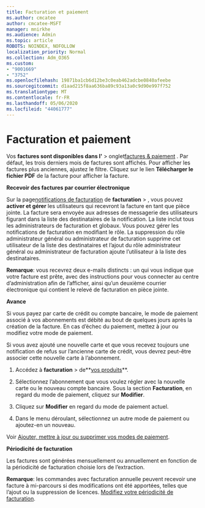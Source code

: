 ```yaml
---
title: Facturation et paiement
ms.author: cmcatee
author: cmcatee-MSFT
manager: mnirkhe
ms.audience: Admin
ms.topic: article
ROBOTS: NOINDEX, NOFOLLOW
localization_priority: Normal
ms.collection: Adm_O365
ms.custom:
- "9001669"
- "3752"
ms.openlocfilehash: 19871ba1cb6d12be3c0eab462adcbe0840afeebe
ms.sourcegitcommit: d1aad215f8aa636ba89c93a13a0c9d90e997f752
ms.translationtype: MT
ms.contentlocale: fr-FR
ms.lasthandoff: 05/06/2020
ms.locfileid: "44061777"
---
```

# <a name="billing-and-payment"></a>Facturation et paiement

Vos **factures sont disponibles dans l'** > onglet[factures & paiement](https://go.microsoft.com/fwlink/p/?linkid=848039) .  Par défaut, les trois derniers mois de factures sont affichés.  Pour afficher les factures plus anciennes, ajustez le filtre.  Cliquez sur le lien **Télécharger le fichier PDF** de la facture pour afficher la facture.

**Recevoir des factures par courrier électronique**

Sur la page[notifications de facturation](https://go.microsoft.com/fwlink/p/?linkid=853212) de **facturation** > , vous pouvez **activer et gérer** les utilisateurs qui recevront la facture en tant que pièce jointe. La facture sera envoyée aux adresses de messagerie des utilisateurs figurant dans la liste des destinataires de la notification. La liste inclut tous les administrateurs de facturation et globaux.  Vous pouvez gérer les notifications de facturation en modifiant le rôle.  La suppression du rôle administrateur général ou administrateur de facturation supprime cet utilisateur de la liste des destinataires et l’ajout du rôle administrateur général ou administrateur de facturation ajoute l’utilisateur à la liste des destinataires.

**Remarque**: vous recevrez deux e-mails distincts : un qui vous indique que votre facture est prête, avec des instructions pour vous connecter au centre d’administration afin de l’afficher, ainsi qu’un deuxième courrier électronique qui contient le relevé de facturation en pièce jointe.

**Avance**

Si vous payez par carte de crédit ou compte bancaire, le mode de paiement associé à vos abonnements est débité au bout de quelques jours après la création de la facture.  En cas d’échec du paiement, mettez à jour ou modifiez votre mode de paiement. 

Si vous avez ajouté une nouvelle carte et que vous recevez toujours une notification de refus sur l’ancienne carte de crédit, vous devrez peut-être associer cette nouvelle carte à l’abonnement.

1. Accédez à **facturation** > de**[vos produits](https://go.microsoft.com/fwlink/p/?linkid=842054)**.

2. Sélectionnez l’abonnement que vous voulez régler avec la nouvelle carte ou le nouveau compte bancaire. Sous la section **Facturation**, en regard du mode de paiement, cliquez sur **Modifier**.

3. Cliquez sur **Modifier** en regard du mode de paiement actuel.

4. Dans le menu déroulant, sélectionnez un autre mode de paiement ou ajoutez-en un nouveau.

Voir [Ajouter, mettre à jour ou supprimer vos modes de paiement](https://go.microsoft.com/fwlink/?linkid=2118133).

**Périodicité de facturation**

Les factures sont générées mensuellement ou annuellement en fonction de la périodicité de facturation choisie lors de l’extraction.  

**Remarque**: les commandes avec facturation annuelle peuvent recevoir une facture à mi-parcours si des modifications ont été apportées, telles que l’ajout ou la suppression de licences.  [Modifiez votre périodicité de facturation](https://go.microsoft.com/fwlink/?linkid=2119148).
